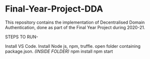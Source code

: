 # Final-Year-Project-DDA
This repository contains the implementation of Decentralised Domain Authentication, done as part of the Final Year Project during 2020-21.


STEPS TO RUN-

Install VS Code.
Install Node js, npm, truffle.
open folder containing package.json.
_(INSIDE FOLDER)_ 
npm install
npm start 



                 
